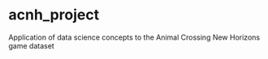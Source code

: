 # acnh_project
Application of data science concepts to the Animal Crossing New Horizons game dataset
